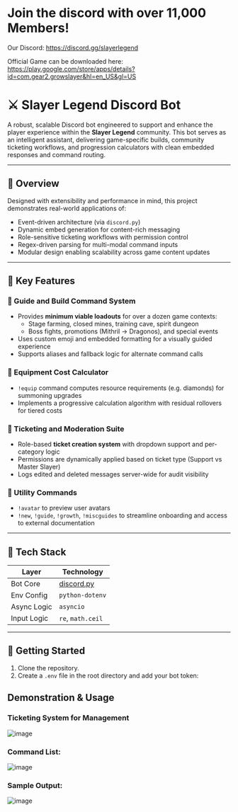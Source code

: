 # Join the discord with over 11,000 Members! 

Our Discord: https://discord.gg/slayerlegend

Official Game can be downloaded here: https://play.google.com/store/apps/details?id=com.gear2.growslayer&hl=en_US&gl=US

# ⚔️ Slayer Legend Discord Bot

A robust, scalable Discord bot engineered to support and enhance the player experience within the **Slayer Legend** community. This bot serves as an intelligent assistant, delivering game-specific builds, community ticketing workflows, and progression calculators with clean embedded responses and command routing.

---

## 🧠 Overview

Designed with extensibility and performance in mind, this project demonstrates real-world applications of:

- Event-driven architecture (via `discord.py`)
- Dynamic embed generation for content-rich messaging
- Role-sensitive ticketing workflows with permission control
- Regex-driven parsing for multi-modal command inputs
- Modular design enabling scalability across game content updates

---

## 🔑 Key Features

### 📘 Guide and Build Command System
- Provides **minimum viable loadouts** for over a dozen game contexts:
  - Stage farming, closed mines, training cave, spirit dungeon
  - Boss fights, promotions (Mithril → Dragonos), and special events
- Uses custom emoji and embedded formatting for a visually guided experience
- Supports aliases and fallback logic for alternate command calls

### 🧮 Equipment Cost Calculator
- `!equip` command computes resource requirements (e.g. diamonds) for summoning upgrades
- Implements a progressive calculation algorithm with residual rollovers for tiered costs

### 🧾 Ticketing and Moderation Suite
- Role-based **ticket creation system** with dropdown support and per-category logic
- Permissions are dynamically applied based on ticket type (Support vs Master Slayer)
- Logs edited and deleted messages server-wide for audit visibility

### 👤 Utility Commands
- `!avatar` to preview user avatars
- `!new`, `!guide`, `!growth`, `!miscguides` to streamline onboarding and access to external documentation

---

## 🧰 Tech Stack

| Layer       | Technology        |
|-------------|-------------------|
| Bot Core    | [discord.py](https://discordpy.readthedocs.io/) |
| Env Config  | `python-dotenv`   |
| Async Logic | `asyncio`         |
| Input Logic | `re`, `math.ceil` |

---

## 🚀 Getting Started

1. Clone the repository.
2. Create a `.env` file in the root directory and add your bot token:

## Demonstration & Usage
### **Ticketing System for Management**

![image](https://github.com/Erebonia/Discord-Bot-Slayer-Legend-Public/assets/52137104/138bd2fe-bb58-4120-b29b-5fbe3bc2140c)

### **Command List:**

![image](https://github.com/Erebonia/Discord-Bot-Slayer-Legend-Public/assets/52137104/19dc9768-eba1-48e7-ae59-a0696c2fe4e9)


### **Sample Output:**

![image](https://github.com/Erebonia/Discord-Bot-Slayer-Legend-Public/assets/52137104/62fe3dfd-e52d-43d2-9a74-14c93879c0d2)



